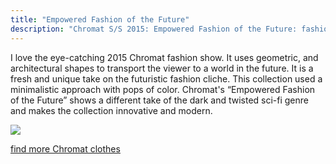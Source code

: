 ```yaml
---
title: "Empowered Fashion of the Future"
description: "Chromat S/S 2015: Empowered Fashion of the Future: fashion"
---
```

I love the eye-catching 2015 Chromat fashion show. It uses geometric, and architectural shapes to transport the viewer to a world in the future. It is a  fresh and unique take on the futuristic fashion cliche. This collection used a minimalistic approach with pops of color. Chromat's “Empowered Fashion of the Future” shows a different take of the dark and twisted sci-fi genre and makes the collection innovative and modern.            

<img src="/Blog/img/cromat.png" class="pic">

<a class="moreinfo" href="https://chromat.co/blogs/news/63131779-chromat-ss16-momentum"> find more Chromat clothes</a>

